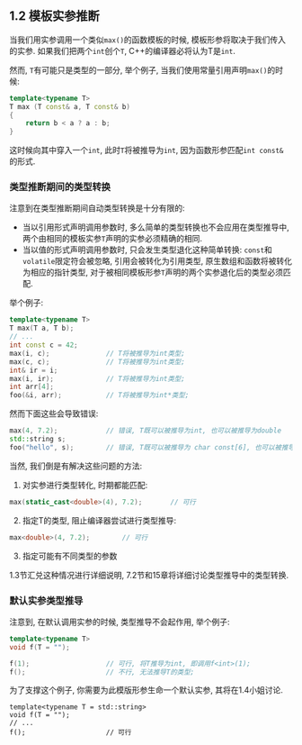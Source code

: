## 1.2 模板实参推断

当我们用实参调用一个类似`max()`的函数模板的时候, 模板形参将取决于我们传入的实参. 如果我们把两个`int`创个`T`, C++的编译器必将认为T是`int`.

然而, `T`有可能只是类型的一部分, 举个例子, 当我们使用常量引用声明`max()`的时候:

```cpp
template<typename T>
T max (T const& a, T const& b)
{
	return b < a ? a : b;
}
```

这时候向其中穿入一个`int`, 此时`T`将被推导为`int`, 因为函数形参匹配`int const& `的形式.

### 类型推断期间的类型转换

注意到在类型推断期间自动类型转换是十分有限的:

- 当以引用形式声明调用参数时, 多么简单的类型转换也不会应用在类型推导中, 两个由相同的模板实参`T`声明的实参必须精确的相同.
- 当以值的形式声明调用参数时, 只会发生类型退化这种简单转换: `const`和`volatile`限定符会被忽略, 引用会被转化为引用类型, 原生数组和函数将被转化为相应的指针类型, 对于被相同模板形参`T`声明的两个实参退化后的类型必须匹配.

举个例子:

```cpp
template<typename T>
T max(T a, T b);
// ...
int const c = 42;
max(i, c);				// T将被推导为int类型;
max(c, c);				// T将被推导为int类型;
int& ir = i;
max(i, ir);				// T将被推导为int类型;
int arr[4];
foo(&i, arr);			// T将被推导为int*类型;
```

然而下面这些会导致错误:

```cpp
max(4, 7.2);			// 错误, T既可以被推导为int, 也可以被推导为double
std::string s;
foo("hello", s);		// 错误, T既可以被推导为 char const[6], 也可以被推导为std::string
```

当然, 我们倒是有解决这些问题的方法:

1. 对实参进行类型转化, 时期都能匹配:

```cpp
max(static_cast<double>(4), 7.2);		// 可行
```

2. 指定T的类型, 阻止编译器尝试进行类型推导:

```cpp
max<double>(4, 7.2);		// 可行
```

3. 指定可能有不同类型的参数

1.3节汇兑这种情况进行详细说明, 7.2节和15章将详细讨论类型推导中的类型转换.



### 默认实参类型推导

注意到, 在默认调用实参的时候, 类型推导不会起作用, 举个例子:

```cpp
template<typename T>
void f(T = "");

f(1);					// 可行, 将T推导为int, 即调用f<int>(1);
f();					// 不行, 无法推导T的类型;
```

为了支撑这个例子, 你需要为此模版形参生命一个默认实参, 其将在1.4小姐讨论.

```
template<typename T = std::string>
void f(T = "");
// ...
f();					// 可行
```


